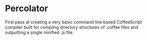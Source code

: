 # Percolator

First pass at creating a very basic command line based CoffeeScript compiler built for compilng directory structures of .coffee files and outputting a single minified .js file.